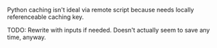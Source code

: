 Python caching isn't ideal via remote script because needs locally referenceable caching key.

TODO: Rewrite with inputs if needed. 
Doesn't actually seem to save any time, anyway. 